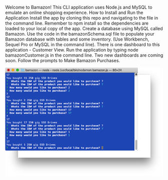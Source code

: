 Welcome to Bamazon!
This CLI application uses Node.js and MySQL to emulate an online shopping experience.
How to Install and Run the Application
Install the app by cloning this repo and navigating to the file in the command line.
Remember to npm install so the dependencies are loaded to your local copy of the app.
Create a database using MySQL called Bamazon. Use the code in the bamazonSchema.sql file to populate your Bamazon database with tables and some inventory. (Use Workbench, Sequel Pro or MySQL in the command line).
There is one dashboard to this application - Customer View. Run the application by typing node bamazonCustomer.js in the command line. Two new dashboards are coming soon.
Follow the prompts to Make Bamazon Purchases.


<img src="bamozon.png" />